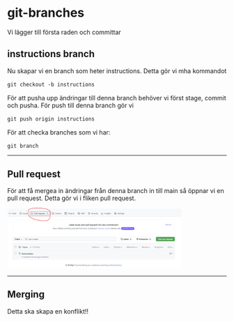# git-branches

Vi lägger till första raden och committar

## instructions branch

Nu skapar vi en branch som heter instructions. Detta gör vi mha kommandot 

```md
git checkout -b instructions
```

För att pusha upp ändringar till denna branch behöver vi först stage, commit och pusha. För push till denna branch gör vi 

```md
git push origin instructions
```

För att checka branches som vi har: 

```md
git branch
```

---
## Pull request

För att få mergea in ändringar från denna branch in till main så öppnar vi en pull request. Detta gör vi i fliken pull request.

<img src="assets/pull_request.png" width = 400>

---
## Merging

Detta ska skapa en konflikt!!



